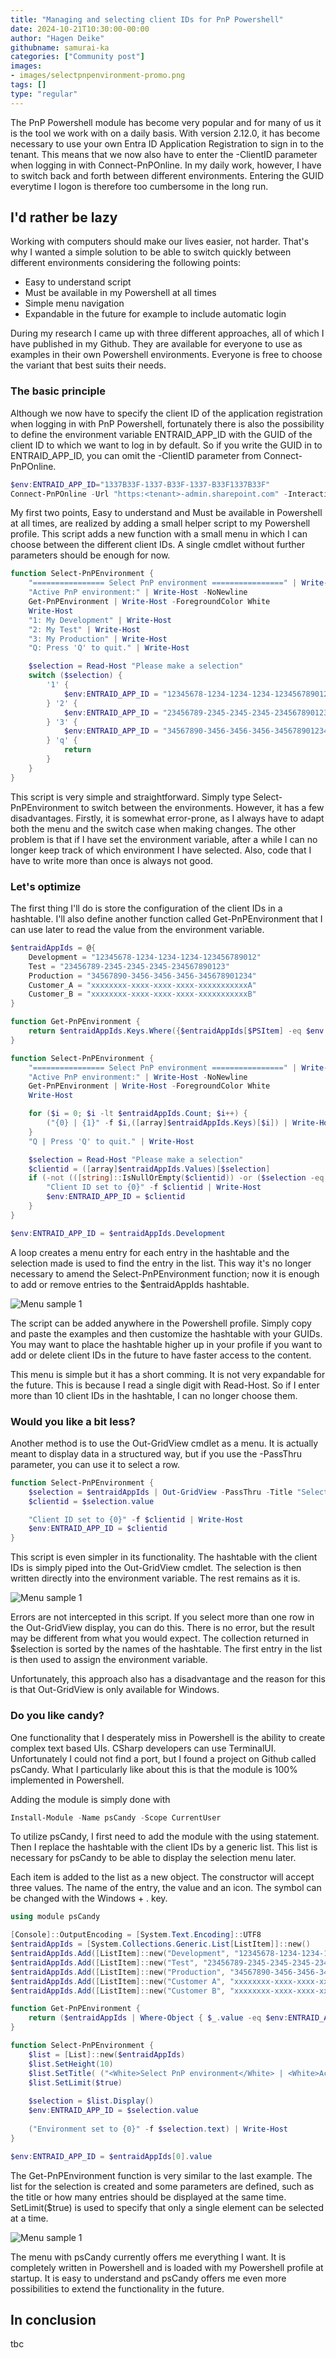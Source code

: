 ```yaml
---
title: "Managing and selecting client IDs for PnP Powershell"
date: 2024-10-21T10:30:00-00:00
author: "Hagen Deike"
githubname: samurai-ka
categories: ["Community post"]
images:
- images/selectpnpenvironment-promo.png
tags: []
type: "regular"
---
```


The PnP Powershell module has become very popular and for many of us it is the tool we work with on a daily basis. With version 2.12.0, it has become necessary to use your own Entra ID Application Registration to sign in to the tenant. This means that we now also have to enter the -ClientID parameter when logging in with Connect-PnPOnline. In my daily work, however, I have to switch back and forth between different environments. Entering the GUID everytime I logon is therefore too cumbersome in the long run.

## I'd rather be lazy

Working with computers should make our lives easier, not harder. That's why I wanted a simple solution to be able to switch quickly between different environments considering the following points:

- Easy to understand script
- Must be available in my Powershell at all times
- Simple menu navigation
- Expandable in the future for example to include automatic login

During my research I came up with three different approaches, all of which I have published in my Github. They are available for everyone to use as examples in their own Powershell environments. Everyone is free to choose the variant that best suits their needs.

### The basic principle

Although we now have to specify the client ID of the application registration when logging in with PnP Powershell, fortunately there is also the possibility to define the environment variable ENTRAID_APP_ID with the GUID of the client ID to which we want to log in by default. So if you write the GUID in to ENTRAID_APP_ID, you can omit the -ClientID parameter from Connect-PnPOnline.

```powershell
$env:ENTRAID_APP_ID="1337B33F-1337-B33F-1337-B33F1337B33F"
Connect-PnPOnline -Url "https:<tenant>-admin.sharepoint.com" -Interactive
```

My first two points, Easy to understand and Must be available in Powershell at all times, are realized by adding a small helper script to my Powershell profile. This script adds a new function with a small menu in which I can choose between the different client IDs. A single cmdlet without further parameters should be enough for now.

```powershell
function Select-PnPEnvironment {
    "================ Select PnP environment ================" | Write-Host
    "Active PnP environment:" | Write-Host -NoNewline
    Get-PnPEnvironment | Write-Host -ForegroundColor White
    Write-Host
    "1: My Development" | Write-Host
    "2: My Test" | Write-Host
    "3: My Production" | Write-Host
    "Q: Press 'Q' to quit." | Write-Host

    $selection = Read-Host "Please make a selection"
    switch ($selection) {
        '1' {
            $env:ENTRAID_APP_ID = "12345678-1234-1234-1234-123456789012"
        } '2' {
            $env:ENTRAID_APP_ID = "23456789-2345-2345-2345-234567890123"
        } '3' {
            $env:ENTRAID_APP_ID = "34567890-3456-3456-3456-345678901234"
        } 'q' {
            return
        }
    }
}
```

This script is very simple and straightforward. Simply type Select-PnPEnvironment to switch between the environments. However, it has a few disadvantages. Firstly, it is somewhat error-prone, as I always have to adapt both the menu and the switch case when making changes. The other problem is that if I have set the environment variable, after a while I can no longer keep track of which environment I have selected. Also, code that I have to write more than once is always not good.

### Let's optimize

The first thing I'll do is store the configuration of the client IDs in a hashtable. I'll also define another function called Get-PnPEnvironment that I can use later to read the value from the environment variable.

```powershell
$entraidAppIds = @{
    Development = "12345678-1234-1234-1234-123456789012"
    Test = "23456789-2345-2345-2345-234567890123"
    Production = "34567890-3456-3456-3456-345678901234"
    Customer_A = "xxxxxxxx-xxxx-xxxx-xxxx-xxxxxxxxxxxA"
    Customer_B = "xxxxxxxx-xxxx-xxxx-xxxx-xxxxxxxxxxxB"
}

function Get-PnPEnvironment {
    return $entraidAppIds.Keys.Where({$entraidAppIds[$PSItem] -eq $env:ENTRAID_APP_ID})
}

function Select-PnPEnvironment {
    "================ Select PnP environment ================" | Write-Host
    "Active PnP environment:" | Write-Host -NoNewline
    Get-PnPEnvironment | Write-Host -ForegroundColor White
    Write-Host

    for ($i = 0; $i -lt $entraidAppIds.Count; $i++) {
        ("{0} | {1}" -f $i,([array]$entraidAppIds.Keys)[$i]) | Write-Host
    }
    "Q | Press 'Q' to quit." | Write-Host

    $selection = Read-Host "Please make a selection"
    $clientid = ([array]$entraidAppIds.Values)[$selection]
    if (-not (([string]::IsNullOrEmpty($clientid)) -or ($selection -eq 'q'))) {
        "Client ID set to {0}" -f $clientid | Write-Host
        $env:ENTRAID_APP_ID = $clientid
    }
}

$env:ENTRAID_APP_ID = $entraidAppIds.Development
```

A loop creates a menu entry for each entry in the hashtable and the selection made is used to find the entry in the list. This way it's no longer necessary to amend the Select-PnPEnvironment function; now it is enough to add or remove entries to the $entraidAppIds hashtable.

![Menu sample 1](images/menu-sample-1.png)

The script can be added anywhere in the Powershell profile. Simply copy and paste the examples and then customize the hashtable with your GUIDs. You may want to place the hashtable higher up in your profile if you want to add or delete client IDs in the future to have faster access to the content.

This menu is simple but it has a short comming. It is not very expandable for the future. This is because I read a single digit with Read-Host. So if I enter more than 10 client IDs in the hashtable, I can no longer choose them.

### Would you like a bit less?

Another method is to use the Out-GridView cmdlet as a menu. It is actually meant to display data in a structured way, but if you use the -PassThru parameter, you can use it to select a row.

```powershell
function Select-PnPEnvironment {
    $selection = $entraidAppIds | Out-GridView -PassThru -Title "Select PnP environment"
    $clientid = $selection.value

    "Client ID set to {0}" -f $clientid | Write-Host
    $env:ENTRAID_APP_ID = $clientid
}
```

This script is even simpler in its functionality. The hashtable with the client IDs is simply piped into the Out-GridView cmdlet. The selection is then written directly into the environment variable. The rest remains as it is.

![Menu sample 1](images/menu-sample-2.png)

Errors are not intercepted in this script. If you select more than one row in the Out-GridView display, you can do this. There is no error, but the result may be different from what you would expect. The collection returned in $selection is sorted by the names of the hashtable. The first entry in the list is then used to assign the environment variable.

Unfortunately, this approach also has a disadvantage and the reason for this is that Out-GridView is only available for Windows.

### Do you like candy?

One functionality that I desperately miss in Powershell is the ability to create complex text based UIs. CSharp developers can use TerminalUI. Unfortunately I could not find a port, but I found a project on Github called psCandy. What I particularly like about this is that the module is 100% implemented in Powershell.

Adding the module is simply done with

```powershell
Install-Module -Name psCandy -Scope CurrentUser
```

To utilize psCandy, I first need to add the module with the using statement. Then I replace the hashtable with the client IDs by a generic list. This list is necessary for psCandy to be able to display the selection menu later.

Each item is added to the list as a new object. The constructor will accept three values. The name of the entry, the value and an icon. The symbol can be changed with the Windows + . key.


```powershell
using module psCandy

[Console]::OutputEncoding = [System.Text.Encoding]::UTF8
$entraidAppIds = [System.Collections.Generic.List[ListItem]]::new()
$entraidAppIds.Add([ListItem]::new("Development", "12345678-1234-1234-1234-123456789012", "⛏️"))
$entraidAppIds.Add([ListItem]::new("Test", "23456789-2345-2345-2345-234567890123", "⚙️"))
$entraidAppIds.Add([ListItem]::new("Production", "34567890-3456-3456-3456-345678901234", "🧠"))
$entraidAppIds.Add([ListItem]::new("Customer A", "xxxxxxxx-xxxx-xxxx-xxxx-xxxxxxxxxxxA", "👽"))
$entraidAppIds.Add([ListItem]::new("Customer B", "xxxxxxxx-xxxx-xxxx-xxxx-xxxxxxxxxxxB", "🤨"))

function Get-PnPEnvironment {
    return ($entraidAppIds | Where-Object { $_.value -eq $env:ENTRAID_APP_ID}).text
}

function Select-PnPEnvironment {
    $list = [List]::new($entraidAppIds)
    $list.SetHeight(10)
    $list.SetTitle( ("<White>Select PnP environment</White> | <White>Active:</White> <Green>{0}</Green>" -f (Get-PnPEnvironment)) )
    $list.SetLimit($true)
    
    $selection = $list.Display()
    $env:ENTRAID_APP_ID = $selection.value
    
    ("Environment set to {0}" -f $selection.text) | Write-Host
}

$env:ENTRAID_APP_ID = $entraidAppIds[0].value
```

The Get-PnPEnvironment function is very similar to the last example. The list for the selection is created and some parameters are defined, such as the title or how many entries should be displayed at the same time. SetLimit($true) is used to specify that only a single element can be selected at a time.

![Menu sample 1](images/menu-sample-3.png)

The menu with psCandy currently offers me everything I want. It is completely written in Powershell and is loaded with my Powershell profile at startup. It is easy to understand and psCandy offers me even more possibilities to extend the functionality in the future.

## In conclusion

tbc
